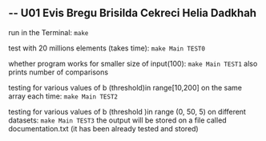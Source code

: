 -- U01
Evis Bregu
Brisilda Cekreci
Helia Dadkhah
--

run in the Terminal:
`make`

test with 20 millions elements (takes time):
`make Main TEST0`

whether program works for smaller size of input(100):
`make Main TEST1`
also prints number of comparisons

testing for various values of b (threshold)in range[10,200] on the same array each time:
`make Main TEST2`

testing for various values of b (threshold )in range (0, 50, 5) on different datasets:
`make Main TEST3`
the output will be stored on a file called documentation.txt (it has been already tested and stored)